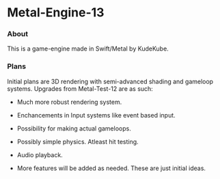# Metal-Engine-13

### About ###
This is a game-engine made in Swift/Metal by KudeKube.

### Plans ###
Initial plans are 3D rendering with semi-advanced shading and gameloop systems.
Upgrades from Metal-Test-12 are as such:
- Much more robust rendering system.
- Enchancements in Input systems like event based input.
- Possibility for making actual gameloops.
- Possibly simple physics. Atleast hit testing.
- Audio playback.

- More features will be added as needed. These are just initial ideas.
